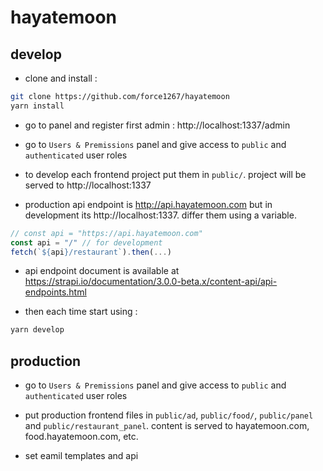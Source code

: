 # hayatemoon

## develop

- clone and install :
```bash
git clone https://github.com/force1267/hayatemoon
yarn install
```

- go to panel and register first admin :
http://localhost:1337/admin

- go to `Users & Premissions` panel and give access to `public` and `authenticated` user roles

- to develop each frontend project put them in `public/`. project will be served to http://localhost:1337

- production api endpoint is http://api.hayatemoon.com but in development its http://localhost:1337. differ them using a variable.
```javascript
// const api = "https://api.hayatemoon.com"
const api = "/" // for development
fetch(`${api}/restaurant`).then(...)
```

- api endpoint document is available at https://strapi.io/documentation/3.0.0-beta.x/content-api/api-endpoints.html

- then each time start using :
```bash
yarn develop
```


## production

- go to `Users & Premissions` panel and give access to `public` and `authenticated` user roles

- put production frontend files in `public/ad`, `public/food/`, `public/panel` and `public/restaurant_panel`. content is served to hayatemoon.com, food.hayatemoon.com, etc.

- set eamil templates and api